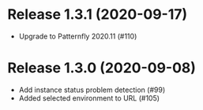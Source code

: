 # Release 1.3.1 (2020-09-17)

- Upgrade to Patternfly 2020.11 (#110)

# Release 1.3.0 (2020-09-08)

- Add instance status problem detection (#99)
- Added selected environment to URL (#105)
